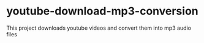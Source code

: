 # youtube-download-mp3-conversion
This project downloads youtube videos and convert them into mp3 audio files
